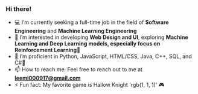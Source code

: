### Hi there!

<!--
**Leese0917/Leese0917** is a ✨ _special_ ✨ repository because its `README.md` (this file) appears on your GitHub profile.

Here are some ideas to get you started:-->

- 💻 I’m currently seeking a full-time job in the field of **Software Engineering** and **Machine Learning Engineering**
- 🤔 I’m interested in developing **Web Design and UI**, exploring **Machine Learning and Deep Learning models, especially focus on Reinforcement Learning**💖
- 💪 I’m proficient in Python, JavaScript, HTML/CSS, Java, C++, SQL, and C#🚀
- 📫 How to reach me: Feel free to reach out to me at **leemi000917@gmail.com**
- ⚡ Fun fact: My favorite game is Hallow Knight 'rgb(1, 1, 1)' 🎮
